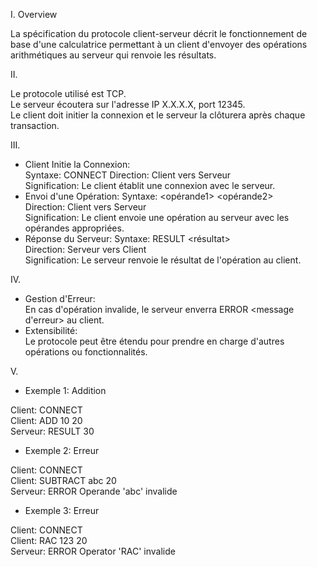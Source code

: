 I. Overview

La spécification du protocole client-serveur décrit le fonctionnement de base
d'une calculatrice permettant à un client d'envoyer des opérations arithmétiques au serveur qui renvoie les résultats.

II. 

Le protocole utilisé est TCP.  
Le serveur écoutera sur l'adresse IP X.X.X.X, port 12345.  
Le client doit initier la connexion et le serveur la clôturera après chaque transaction.

III.

- Client Initie la Connexion:  
Syntaxe: CONNECT
Direction: Client vers Serveur  
Signification: Le client établit une connexion avec le serveur.
- Envoi d'une Opération:
Syntaxe: <OPERATION> <opérande1> <opérande2>  
Direction: Client vers Serveur  
Signification: Le client envoie une opération au serveur avec les opérandes appropriées.
- Réponse du Serveur:
Syntaxe: RESULT <résultat>  
Direction: Serveur vers Client  
Signification: Le serveur renvoie le résultat de l'opération au client.

IV.

- Gestion d'Erreur:  
En cas d'opération invalide, le serveur enverra ERROR <message d'erreur> au client.
- Extensibilité:  
Le protocole peut être étendu pour prendre en charge d'autres opérations ou fonctionnalités.

V.

- Exemple 1: Addition

Client: CONNECT   
Client: ADD 10 20  
Serveur: RESULT 30  

- Exemple 2: Erreur

Client: CONNECT   
Client: SUBTRACT abc 20  
Serveur: ERROR Operande 'abc' invalide  

- Exemple 3: Erreur

Client: CONNECT   
Client: RAC 123 20  
Serveur: ERROR Operator 'RAC' invalide  